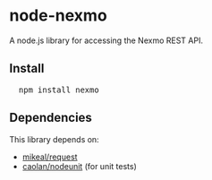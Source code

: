 # node-nexmo
A node.js library for accessing the Nexmo REST API.

## Install

<pre>
  npm install nexmo
</pre>

## Dependencies

This library depends on:

* [mikeal/request](https://github.com/mikeal/request)
* [caolan/nodeunit](https://github.com/caolan/nodeunit) (for unit tests)
